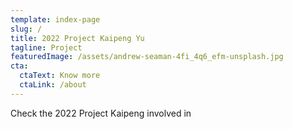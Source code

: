 ```yaml
---
template: index-page
slug: /
title: 2022 Project Kaipeng Yu
tagline: Project
featuredImage: /assets/andrew-seaman-4fi_4q6_efm-unsplash.jpg
cta:
  ctaText: Know more
  ctaLink: /about
---
```

Check the 2022 Project Kaipeng involved in